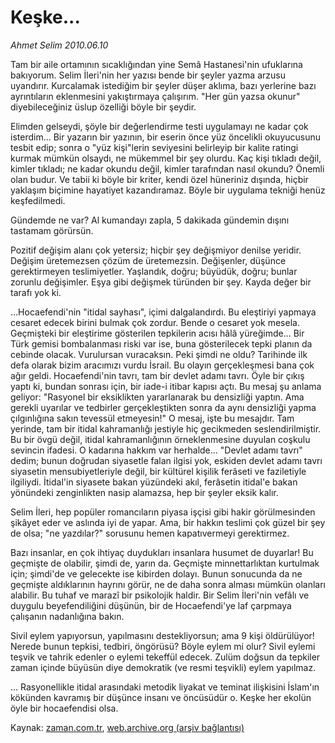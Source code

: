 # Keşke...

*Ahmet Selim 2010.06.10*

<td class="columnist-detail">
<p>Tam bir aile ortamının sıcaklığından yine Semâ Hastanesi'nin ufuklarına bakıyorum. Selim İleri'nin her yazısı bende bir şeyler yazma arzusu uyandırır. Kurcalamak istediğim bir şeyler düşer aklıma, bazı yerlerine bazı ayrıntıların eklenmesini yakıştırmaya çalışırım. "Her gün yazsa okunur" diyebileceğiniz üslup özelliği böyle bir şeydir.</p>
<p>
<div id="haberMetinDiv">
<p>Elimden gelseydi, şöyle bir değerlendirme testi uygulamayı ne kadar çok isterdim... Bir yazarın bir yazının, bir eserin önce yüz öncelikli okuyucusunu tesbit edip; sonra o "yüz kişi"lerin seviyesini belirleyip bir kalite ratingi kurmak mümkün olsaydı, ne mükemmel bir şey olurdu. Kaç kişi tıkladı değil, kimler tıkladı; ne kadar okundu değil, kimler tarafından nasıl okundu? Önemli olan budur. Ve tabii ki böyle bir kriter, kendi özel hüneriniz dışında, hiçbir yaklaşım biçimine hayatiyet kazandıramaz. Böyle bir uygulama tekniği henüz keşfedilmedi.
<p> Gündemde ne var? Al kumandayı zapla, 5 dakikada gündemin dışını tastamam görürsün.
<p> Pozitif değişim alanı çok yetersiz; hiçbir şey değişmiyor denilse yeridir. Değişim üretemezsen çözüm de üretemezsin. Değişenler, düşünce gerektirmeyen teslimiyetler. Yaşlandık, doğru; büyüdük, doğru; bunlar zorunlu değişimler. Eşya gibi değişmek türünden bir şey. Kayda değer bir tarafı yok ki.
<p> ...Hocaefendi'nin "itidal sayhası", içimi dalgalandırdı. Bu eleştiriyi yapmaya cesaret edecek birini bulmak çok zordur. Bende o cesaret yok mesela. Geçmişteki bir eleştirime gösterilen tepkilerin acısı hâlâ yüreğimde... Bir Türk gemisi bombalanması riski var ise, buna gösterilecek tepki planın da cebinde olacak. Vurulursan vuracaksın. Peki şimdi ne oldu? Tarihinde ilk defa olarak bizim aracımızı vurdu İsrail. Bu olayın gerçekleşmesi bana çok ağır geldi. Hocaefendi'nin tavrı, tam bir devlet adamı tavrı. Öyle bir çıkış yaptı ki, bundan sonrası için, bir iade-i itibar kapısı açtı. Bu mesaj şu anlama geliyor: "Rasyonel bir eksiklikten yararlanarak bu densizliği yaptın. Ama gerekli uyarılar ve tedbirler gerçekleştikten sonra da aynı densizliği yapma çılgınlığına sakın tevessül etmeyesin!" O mesaj, işte bu mesajdır. Tam yerinde, tam bir itidal kahramanlığı jestiyle hiç gecikmeden seslendirilmiştir. Bu bir övgü değil, itidal kahramanlığının örneklenmesine duyulan coşkulu sevincin ifadesi. O kadarına hakkım var herhalde... "Devlet adamı tavrı" dedim; bunun doğrudan siyasetle falan ilgisi yok, eskiden devlet adamı tavrı siyasetin mensubiyetleriyle değil, bir kültürel kişilik ferâseti ve faziletiyle ilgiliydi. İtidal'in siyasete bakan yüzündeki akıl, ferâsetin itidal'e bakan yönündeki zenginlikten nasip alamazsa, hep bir şeyler eksik kalır.
<p> Selim İleri, hep popüler romancıların piyasa işçisi gibi hakir görülmesinden şikâyet eder ve aslında iyi de yapar. Ama, bir hakkın teslimi çok güzel bir şey de olsa; "ne yazdılar?" sorusunu hemen kapatıvermeyi gerektirmez.
<p> Bazı insanlar, en çok ihtiyaç duydukları insanlara husumet de duyarlar! Bu geçmişte de olabilir, şimdi de, yarın da. Geçmişte minnettarlıktan kurtulmak için; şimdi'de ve gelecekte ise kibirden dolayı. Bunun sonucunda da ne geçmişte aldıklarının hayrını görür, ne de daha sonra alması mümkün olanları alabilir. Bu tuhaf ve marazî bir psikolojik haldir. Bir Selim İleri'nin vefâlı ve duygulu beyefendiliğini düşünün, bir de Hocaefendi'ye laf çarpmaya çalışanın nadanlığına bakın.
<p> Sivil eylem yapıyorsun, yapılmasını destekliyorsun; ama 9 kişi öldürülüyor! Nerede bunun tepkisi, tedbiri, öngörüsü? Böyle eylem mi olur? Sivil eylemi teşvik ve tahrik edenler o eylemi tekeffül edecek. Zulüm doğsun da tepkiler zaman içinde büyüsün diye demokratik (ve resmi teşvikli) eylem yapılmaz. 
<p> ... Rasyonellikle itidal arasındaki metodik liyakat ve teminat ilişkisini İslam'ın kökünden kavramış bir düşünce insanı ve öncüsüdür o. Keşke her ekolün öyle bir hocaefendisi olsa. </p></p></p></p></p></p></p></p></div>
</p>
<a href="http://web.archive.org/web/20110105230909/mailto:a.selim@zaman.com.tr">
</a></td>

Kaynak: [zaman.com.tr](http://zaman.com.tr/yazar.do?yazino=993659), [web.archive.org (arşiv bağlantısı)](http://web.archive.org/web/20110105230909/http://www.zaman.com.tr/yazar.do?yazino=993659)
